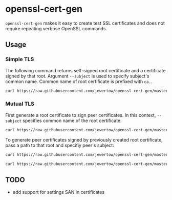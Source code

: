 # openssl-cert-gen

`openssl-cert-gen` makes it easy to create test SSL certificates and does not require repeating verbose OpenSSL commands.

## Usage

### Simple TLS
The following command returns self-signed root certificate and a certificate signed by that root.
Argument `--subject` is used to specify subject's common name.
Common name of root certificate is prefixed with `ca.`.

```sh
curl https://raw.githubusercontent.com/jewertow/openssl-cert-gen/master/tls.sh | sh -s - --subject="app.com"
```

### Mutual TLS

First generate a root certificate to sign peer certificates.
In this context, `--subject` specifies common name of the root certificate.
```sh
curl https://raw.githubusercontent.com/jewertow/openssl-cert-gen/master/tls.sh | sh -s - --subject="cluster.local" --root-cert
```
To generate peer certificates signed by previously created root certificate, pass a path to that root and specifiy peer's subject:
```sh
curl https://raw.githubusercontent.com/jewertow/openssl-cert-gen/master/tls.sh | sh -s - --subject="external-app.external.svc.cluster.local" --root-cert-path=root-ca.crt --root-key-path=root-ca.key

curl https://raw.githubusercontent.com/jewertow/openssl-cert-gen/master/tls.sh | sh -s - --subject="egress-gateway.istio-system.svc.cluster.local" --root-cert-path=root-ca.crt --root-key-path=root-ca.key
```

## TODO
- add support for settings SAN in certificates
